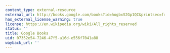 ```yaml
---
content_type: external-resource
external_url: http://books.google.com/books?id=hogbxS2Gp1QC&printsec=frontcover
has_external_license_warning: true
license: https://en.wikipedia.org/wiki/All_rights_reserved
status: ''
title: Google Books
uid: 07352e54-7246-47f5-a16d-e556f7041a88
wayback_url: ''
---
```

